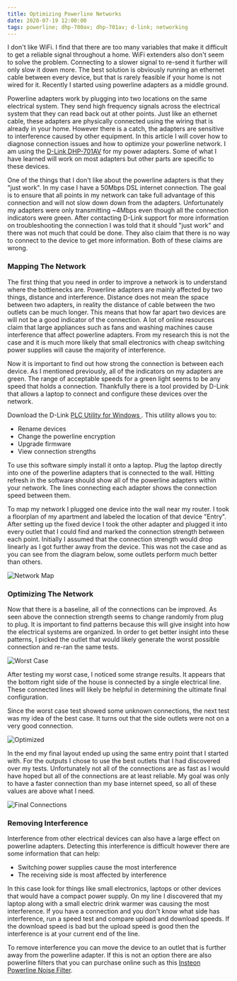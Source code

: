 ```yaml
---
title: Optimizing Powerline Networks
date: 2020-07-19 12:00:00
tags: powerline; dhp-700av; dhp-701av; d-link; networking
---
```


I don't like WiFi. I find that there are too many variables that make it difficult to get a reliable signal throughout a home. WiFi extenders also don't seem to solve the problem. Connecting to a slower signal to re-send it further will only slow it down more. The best solution is obviously running an ethernet cable between every device, but that is rarely feasible if your home is not wired for it. Recently I started using powerline adapters as a middle ground.

Powerline adapters work by plugging into two locations on the same electrical system. They send high frequency signals across the electrical system that they can read back out at other points. Just like an ethernet cable, these adapters are physically connected using the wiring that is already in your home. However there is a catch, the adapters are sensitive to interference caused by other equipment. In this article I will cover how to diagnose connection issues and how to optimize your powerline network. I am using the [D-Link DHP-701AV](https://ca.dlink.com/en/products/dhp-701av-powerline-av2-2000-gigabit-starter-kit) for my power adapters. Some of what I have learned will work on most adapters but other parts are specific to these devices. 

<!-- more -->

One of the things that I don't like about the powerline adapters is that they "just work". In my case I have a 50Mbps DSL internet connection. The goal is to ensure that all points in my network can take full advantage of this connection and will not slow down down from the adapters. Unfortunately my adapters were only transmitting ~4Mbps even though all the connection indicators were green. After contacting D-Link support for more information on troubleshooting the connection I was told that it should "just work" and there was not much that could be done. They also claim that there is no way to connect to the device to get more information. Both of these claims are wrong.

### Mapping The Network

The first thing that you need in order to improve a network is to understand where the bottlenecks are. Powerline adapters are mainly affected by two things, distance and interference. Distance does not mean the space between two adapters, in reality the distance of cable between the two outlets can be much longer. This means that how far apart two devices are will not be a good indicator of the connection. A lot of online resources claim that large appliances such as fans and washing machines cause interference that affect powerline adapters. From my research this is not the case and it is much more likely that small electronics with cheap switching power supplies will cause the majority of interference. 

Now it is important to find out how strong the connection is between each device. As I mentioned previously, all of the indicators on my adapters are green. The range of acceptable speeds for a green light seems to be any speed that holds a connection. Thankfully there is a tool provided by D-Link that allows a laptop to connect and configure these devices over the network. 

Download the D-Link [PLC Utility for Windows ](https://support.dlink.com/ProductInfo.aspx?m=DHP-701AV). This utility allows you to:
* Rename devices
* Change the powerline encryption
* Upgrade firmware
* View connection strengths

To use this software simply install it onto a laptop. Plug the laptop directly into one of the powerline adapters that is connected to the wall. Hitting refresh in the software should show all of the powerline adapters within your network. The lines connecting each adapter shows the connection speed between them.

To map my network I plugged one device into the wall near my router. I took a floorplan of my apartment and labeled the location of that device "Entry". After setting up the fixed device I took the other adapter and plugged it into every outlet that I could find and marked the connection strength between each point. Initially I assumed that the connection strength would drop linearly as I got further away from the device. This was not the case and as you can see from the diagram below, some outlets perform much better than others.

![Network Map](/images/dlink/initial-connections.png)

### Optimizing The Network

Now that there is a baseline, all of the connections can be improved. As seen above the connection strength seems to change randomly from plug to plug. It is important to find patterns because this will give insight into how the electrical systems are organized. In order to get better insight into these patterns, I picked the outlet that would likely generate the worst possible connection and re-ran the same tests.

![Worst Case](/images/dlink/worst-case.png)

After testing my worst case, I noticed some strange results. It appears that the bottom right side of the house is connected by a single electrical line. These connected lines will likely be helpful in determining the ultimate final configuration.

Since the worst case test showed some unknown connections, the next test was my idea of the best case. It turns out that the side outlets were not on a very good connection.

![Optimized](/images/dlink/optimized.png)

In the end my final layout ended up using the same entry point that I started with. For the outputs I chose to use the best outlets that I had discovered over my tests. Unfortunately not all of the connections are as fast as I would have hoped but all of the connections are at least reliable. My goal was only to have a faster connection than my base internet speed, so all of these values are above what I need.

![Final Connections](/images/dlink/final-connections.png)

### Removing Interference

Interference from other electrical devices can also have a large effect on powerline adapters. Detecting this interference is difficult however there are some information that can help:
* Switching power supplies cause the most interference
* The receiving side is most affected by interference

In this case look for things like small electronics, laptops or other devices that would have a compact power supply. On my line I discovered that my laptop along with a small electric drink warmer was causing the most interference. If you have a connection and you don't know what side has interference, run a speed test and compare upload and download speeds. If the download speed is bad but the upload speed is good then the interference is at your current end of the line. 

To remove interference you can move the device to an outlet that is further away from the powerline adapter. If this is not an option there are also powerline filters that you can purchase online such as this [Insteon Powerline Noise Filter](https://www.amazon.ca/Insteon-1626-10-Filterlinc-10-Amp-Filter/dp/B003ICY1S4/).